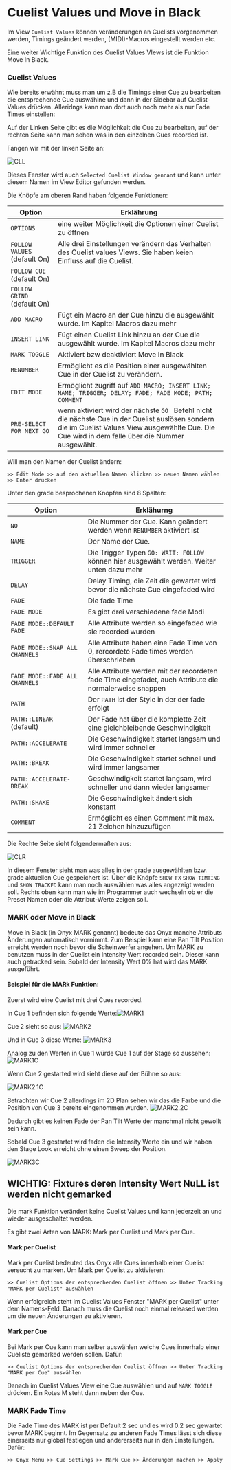 # Cuelist Values und Move in Black

Im View `Cuelist Values` können veränderungen an Cuelists vorgenommen werden, Timings geändert werden, (MIDI)-Macros eingestellt werden etc. 

Eine weiter Wichtige Funktion des Cuelist Values VIews ist die Funktion Move In Black. 

### Cuelist Values

Wie bereits erwähnt muss man um z.B die Timings einer Cue zu bearbeiten die entsprechende Cue auswählne und dann in der Sidebar auf Cuelist-Values drücken. Alleridngs kann man dort auch noch mehr als nur Fade Times einstellen:

Auf der Linken Seite gibt es die Möglichkeit die Cue zu bearbeiten, auf der rechten Seite kann man sehen was in den einzelnen Cues recorded ist.

Fangen wir  mit der linken Seite an:

![CLL](Pics/12_CLValuesL.PNG)

Dieses Fenster wird auch `Selected Cuelist Window gennant` und kann unter diesem Namen im View Editor gefunden werden.

Die Knöpfe am oberen Rand haben folgende Funktionen:

| Option                        | Erklährung                                                   |
| ----------------------------- | ------------------------------------------------------------ |
| `OPTIONS`                     | eine weiter Möglichkeit die Optionen einer Cuelist zu öffnen |
| `FOLLOW VALUES ` (default On) | Alle drei Einstellungen verändern das Verhalten des Cuelist values Views. Sie haben keien Einfluss auf die Cuelist. |
| `FOLLOW CUE` (default On)     |                                                              |
| `FOLLOW GRIND` (default On)   |                                                              |
| `ADD MACRO`                   | Fügt ein Macro an der Cue hinzu die ausgewählt wurde. Im Kapitel Macros dazu mehr |
| `INSERT LINK`                 | Fügt einen Cuelist Link hinzu an der Cue die ausgewählt wurde. Im Kapitel Macros dazu mehr |
| `MARK TOGGLE`                 | Aktiviert bzw deaktiviert Move In Black                      |
| `RENUMBER`                    | Ermöglicht es die Position einer ausgewählten Cue in der Cuelist zu verändern. |
| `EDIT MODE`                   | Ermöglicht zugriff auf `ADD MACRO; INSERT LINK; NAME; TRIGGER; DELAY; FADE; FADE MODE; PATH; COMMENT` |
| `PRE-SELECT FOR NEXT GO`      | wenn aktiviert wird der nächste `GO ` Befehl nicht die nächste Cue in der Cuelist auslösen sondern die im Cuelist Values View ausgewählte Cue. Die Cue wird in dem falle über die Nummer ausgewählt. |

Will man den Namen der Cuelist ändern:

```
>> Edit Mode >> auf den aktuellen Namen klicken >> neuen Namen wählen >> Enter drücken
```

Unter den grade besprochenen Knöpfen sind 8 Spalten:

| Option                         | Erklähurng                                                   |
| ------------------------------ | ------------------------------------------------------------ |
| `NO`                           | Die Nummer der Cue. Kann geändert werden wenn `RENUMBER` aktiviert ist |
| `NAME`                         | Der Name der Cue.                                            |
| `TRIGGER`                      | Die Trigger Typen `GO: WAIT: FOLLOW` können hier ausgewählt werden. Weiter unten dazu mehr |
| `DELAY`                        | Delay Timing, die Zeit die gewartet wird bevor die nächste Cue eingefaded wird |
| `FADE`                         | Die fade Time                                                |
| `FADE MODE`                    | Es gibt drei verschiedene fade Modi                          |
| `FADE MODE::DEFAULT FADE`      | Alle Attribute werden so eingefaded wie sie recorded wurden  |
| `FADE MODE::SNAP ALL CHANNELS` | Alle Attribute haben eine Fade Time von 0, rercordete Fade times werden überschrieben |
| `FADE MODE::FADE ALL CHANNELS` | Alle Attribute werden mit der recordeten fade Time eingefadet, auch Attribute die normalerweise snappen |
| `PATH`                         | Der `PATH` ist der Style in der der fade erfolgt             |
| `PATH::LINEAR` (default)       | Der Fade hat über die komplette Zeit eine gleichbleibende Geschwindigkeit |
| `PATH::ACCELERATE`             | Die Geschwindigkeit startet langsam und wird immer schneller |
| `PATH::BREAK`                  | Die Geschwindigkeit startet schnell und wird immer langsamer |
| `PATH::ACCELERATE-BREAK`       | Geschwindigkeit startet langsam, wird schneller und dann wieder langsamer |
| `PATH::SHAKE`                  | Die Geschwindigkeit ändert sich konstant                     |
| `COMMENT`                      | Ermöglicht es einen Comment mit max. 21 Zeichen hinzuzufügen |



Die Rechte Seite sieht folgendermaßen aus:

![CLR](Pics/12_CLValuesR.PNG)

In diesem Fenster sieht man was alles in der grade ausgewählten bzw. grade aktuellen Cue gespeichert ist. Über die Knöpfe `SHOW FX` `SHOW TIMTING` und `SHOW TRACKED` kann man noch auswählen was alles angezeigt werden soll. Rechts oben kann man wie im Programmer auch wechseln ob er die Preset Namen oder die Attribut-Werte zeigen soll.

### MARK oder Move in Black

Move in Black (in Onyx MARK genannt) bedeute das Onyx manche Attributs Änderungen automatisch vornimmt. Zum Beispiel kann eine Pan Tilt Position erreicht werden noch bevor die Scheinwerfer angehen. Um MARK zu benutzen muss in der Cuelist ein Intensity Wert recorded sein. Dieser kann auch getracked sein. Sobald der Intensity Wert 0% hat wird das MARK ausgeführt.

#### Beispiel für die MARk Funktion:

Zuerst wird eine Cuelist mit drei Cues recorded. 

In Cue 1 befinden sich folgende Werte:![MARK1](Pics/12_MARK1.PNG)

Cue 2 sieht so aus:							   ![MARK2](Pics/12_MARK2.PNG)

Und in Cue 3 diese Werte: ![MARK3](Pics/12_MARK3.PNG)

Analog zu den Werten in Cue 1 würde Cue 1 auf der Stage so aussehen: ![MARK1C](Pics/12_MARK1C.PNG)

Wenn Cue 2 gestarted wird sieht diese auf der Bühne so aus: 

![MARK2.1C](Pics/12_MARK2.1C.PNG)

Betrachten wir Cue 2 allerdings im 2D Plan sehen wir das die Farbe und die Position von Cue 3 bereits eingenommen wurden. ![MARK2.2C](Pics/12_MARK2.2C.PNG)

Dadurch gibt es keinen Fade der Pan Tilt Werte der manchmal nicht gewollt sein kann.

Sobald Cue 3 gestartet wird faden die Intensity Werte ein und wir haben den Stage Look erreicht ohne einen Sweep der Position.

![MARK3C](Pics/12_MARK3C.PNG)

## WICHTIG: Fixtures deren Intensity Wert NuLL ist werden nicht gemarked

Die mark Funktion verändert keine Cuelist Values und kann jederzeit an und wieder ausgeschaltet werden.

Es gibt zwei Arten von MARK: Mark per Cuelist und Mark per Cue. 

#### Mark per Cuelist 

Mark per Cuelist bedeuted das Onyx alle Cues innerhalb einer Cuelist versucht zu marken. Um Mark per Cuelist zu aktivieren:

```
>> Cuelist Options der entsprechenden Cuelist öffnen >> Unter Tracking "MARK per Cuelist" auswählen
```

Wenn erfolgreich steht im Cuelist Values Fenster "MARK per Cuelist" unter dem Namens-Feld. Danach muss die Cuelist noch einmal released werden um die neuen Änderungen zu aktivieren.

#### Mark per Cue

Bei Mark per Cue kann man selber auswählen welche Cues innerhalb einer Cueliste gemarked werden sollen. Dafür:

```
>> Cuelist Options der entsprechenden Cuelist öffnen >> Unter Tracking "MARK per Cue" auswählen
```

Danach im Cuelist Values View eine Cue auswählen und auf `MARK TOGGLE` drücken. Ein Rotes M steht dann neben der Cue. 

### MARK Fade Time

Die Fade Time des MARK ist per Default 2 sec und es wird 0.2 sec gewartet bevor MARK beginnt. Im Gegensatz zu anderen Fade Times lässt sich diese einerseits nur global festlegen und andererseits nur in den Einstellungen. Dafür:

```
>> Onyx Menu >> Cue Settings >> Mark Cue >> Änderungen machen >> Apply
```

